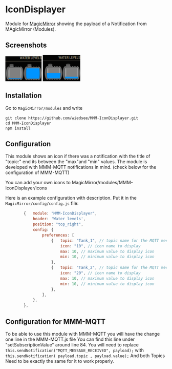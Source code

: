 # IconDisplayer

Module for [MagicMirror](https://github.com/MichMich/MagicMirror/) showing the payload of a Notification from MAgicMirror (Modules).

## Screenshots

![Screenshot](screenshots/screenshot1.png)
![Screenshot](screenshots/screenshot2.png)

## Installation

Go to `MagicMirror/modules` and write

    git clone https://github.com/wiedsee/MMM-IconDisplayer.git
    cd MMM-IconDisplayer
    npm install

## Configuration

This module shows an icon if there was a notification with the title of "topic:" end its between the "max"and "min" values.
The module is developed with MMM-MQTT notifications in mind. (check below for the configuration of MMM-MQTT)

You can add your own icons to MagicMirror/modules/MMM-IconDisplayer/icons


Here is an example configuration with description. Put it in the `MagicMirror/config/config.js` file:

```javascript
		{	module: "MMM-IconDisplayer",
			header: 'Water levels',
			position: "top_right",
			config: {
				preferences: [
					{	topic: "Tank_1", // topic name for the MQTT message
						icon: "10", // icon name to display
						max: 10, // maximum value to display icon
						min: 10, // minimum value to display icon
					},
					{	topic: "Tank_2", // topic name for the MQTT message
						icon: "20", // icon name to display
						max: 10, // maximum value to display icon
						min: 10, // minimum value to display icon
					},
				],
			},
		},
```

## Configuration for MMM-MQTT

To be able to use this module with MMM-MQTT you will have the change one line in the MMM-MQTT.js file
You can find this line under "setSubscriptionValue" around line 84.
You will need to replace ```this.sendNotification("MQTT_MESSAGE_RECEIVED", payload);``` with ```this.sendNotification( payload.topic , payload.value);```
And both Topics Need to be exactly the same for it to work properly.
